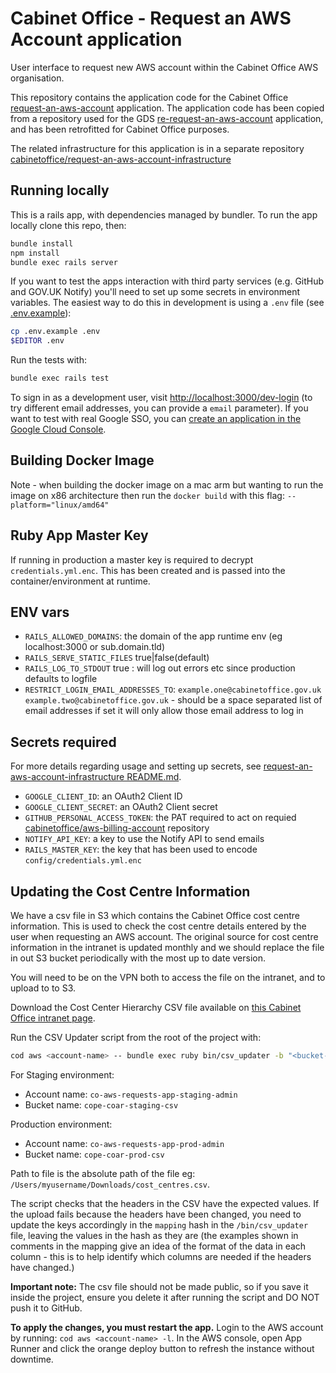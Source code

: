 Cabinet Office - Request an AWS Account application
===============================================

User interface to request new AWS account within the Cabinet Office AWS organisation.

This repository contains the application code for the Cabinet Office [request-an-aws-account](https://github.com/cabinetoffice/request-an-aws-account) application. The application code has been copied from a repository used for the GDS [re-request-an-aws-account](https://github.com/alphagov/re-request-an-aws-account) application, and has been retrofitted for Cabinet Office purposes.


The related infrastructure for this application is in a separate repository [cabinetoffice/request-an-aws-account-infrastructure](https://github.com/cabinetoffice/request-an-aws-account-infrastructure)


Running locally
---------------

This is a rails app, with dependencies managed by bundler. To run the app locally clone this repo, then:

```sh
bundle install
npm install
bundle exec rails server
```

If you want to test the apps interaction with third party services (e.g. GitHub
and GOV.UK Notify) you'll need to set up some secrets in environment variables.
The easiest way to do this in development is using a `.env` file (see [.env.example](.env.example)):

```sh
cp .env.example .env
$EDITOR .env
```

Run the tests with:

```sh
bundle exec rails test
```

To sign in as a development user, visit <http://localhost:3000/dev-login> (to try different email addresses, you can provide a `email` parameter). If you want to test with real Google SSO, you can [create an application in the Google Cloud Console](https://console.developers.google.com/apis/credentials).


Building Docker Image
--------------------

Note - when building the docker image on a mac arm but wanting to run the image on x86 architecture then run the `docker build` with this flag: `--platform="linux/amd64"`

Ruby App Master Key
-------------------

If running in production a master key is required to decrypt `credentials.yml.enc`. This has been created and is passed into the container/environment at runtime.


ENV vars
--------

  - `RAILS_ALLOWED_DOMAINS`: the domain of the app runtime env (eg localhost:3000 or sub.domain.tld)
  - `RAILS_SERVE_STATIC_FILES` true|false(default)
  - `RAILS_LOG_TO_STDOUT` true : will log out errors etc since production defaults to logfile
  - `RESTRICT_LOGIN_EMAIL_ADDRESSES_TO`: `example.one@cabinetoffice.gov.uk example.two@cabinetoffice.gov.uk` - should be a space separated list of email addresses if set it will only allow those email address to log in

Secrets required
-----------

For more details regarding usage and setting up secrets, see [request-an-aws-account-infrastructure README.md](https://github.com/cabinetoffice/request-an-aws-account-infrastructure/blob/main/README.md).

  - `GOOGLE_CLIENT_ID`: an OAuth2 Client ID
  - `GOOGLE_CLIENT_SECRET`: an OAuth2 Client secret
  - `GITHUB_PERSONAL_ACCESS_TOKEN`: the PAT required to act on requied [cabinetoffice/aws-billing-account](https://github.com/cabinetoffice/aws-billing-account) repository
  - `NOTIFY_API_KEY`: a key to use the Notify API to send emails
  - `RAILS_MASTER_KEY`: the key that has been used to encode `config/credentials.yml.enc`

Updating the Cost Centre Information
-----------

We have a csv file in S3 which contains the Cabinet Office cost centre information. This is used to check the cost centre details entered by the user when requesting an AWS account. The original source for cost centre information in the intranet is updated monthly and we should replace the file in out S3 bucket periodically with the most up to date version.

You will need to be on the VPN both to access the file on the intranet, and to upload to to S3. 

Download the Cost Center Hierarchy CSV file available on [this Cabinet Office intranet page](https://intranet.cabinetoffice.gov.uk/managing-people-and-services/corporate-services-directory/cdt-information-hub/co-reporting/cabinet-office-cost-centres/).

Run the CSV Updater script from the root of the project with:
```sh
cod aws <account-name> -- bundle exec ruby bin/csv_updater -b "<bucket-name>" -f "<path-to-file>"
```
For Staging environment:
- Account name: ```co-aws-requests-app-staging-admin```
- Bucket name: ```cope-coar-staging-csv```

Production environment:
- Account name: ```co-aws-requests-app-prod-admin```
- Bucket name: ```cope-coar-prod-csv```

Path to file is the absolute path of the file eg: ```/Users/myusername/Downloads/cost_centres.csv```.

The script checks that the headers in the CSV have the expected values. If the upload fails because the headers have been changed, you need to update the keys accordingly in the ```mapping``` hash in the ```/bin/csv_updater``` file, leaving the values in the hash as they are (the examples shown in comments in the mapping give an idea of the format of the data in each column - this is to help identify which columns are needed if the headers have changed.)  

**Important note:** The csv file should not be made public, so if you save it inside the project, ensure you delete it after running the script and DO NOT push it to GitHub. 

**To apply the changes, you must restart the app.** 
Login to the AWS account by running: ```cod aws <account-name> -l```.
In the AWS console, open App Runner and click the orange deploy button to refresh the instance without downtime.
